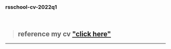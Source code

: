### rsschool-cv-2022q1
<br>

> ## reference my cv ["click here"](https://First-quantum-mind.github.io/rsschool-cv/cv)
***
